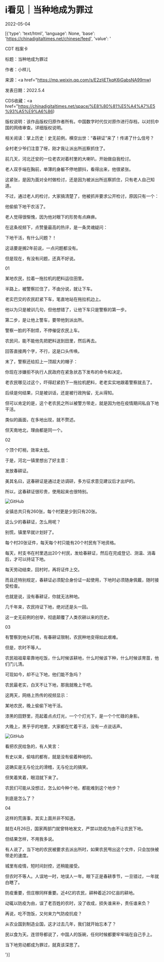 # i看见｜当种地成为罪过

2022-05-04

[{'type': 'text/html', 'language': None, 'base': 'https://chinadigitaltimes.net/chinese/feed', 'value': '

CDT 档案卡

标题：当种地成为罪过

作者：小样儿

来源：<a href="https://mp.weixin.qq.com/s/E2zIjETkqK6iGabsNA99mw)

发表日期：2022.5.4

CDS收藏：<a href="https://chinadigitaltimes.net/space/%E8%80%81%E5%A4%A7%E5%93%A5%E9%A6%86)

版权说明：该作品版权归原作者所有。中国数字时代仅对原作进行存档，以对抗中国的网络审查。详细版权说明。





相关阅读：掌上历史｜史无前例，横空出世：“春耕证”来了！传递了什么信号？



全村老少爷们注意了呀，刚才我让派出所巡察抓住了。



前几天，河北迁安的一位老农对着村里的大喇叭，开始做自我检讨。

老人双手端在胸前，单薄的身躯不停地颤抖，看得出来，他很紧张。

这紧张，是因为面对全村做检讨，还是因为被派出所巡察抓住，只有老人自己知道。

不过，通过老人的检讨，大家搞清楚了，他被抓并要求公开检讨，原因只有一个：



他偷偷下地干农活了。



老人觉得很惭愧，因为他对眼下的形势有点麻痹。

在这条视频下，点赞量最高的热评，是一条灵魂疑问：



下地干活，有什么问题？！



这话要是搁2年前说，一点问题都没有。

但是现在，有没有问题，还真不好说。

01

某地农民，拉着一拖拉机的肥料运往田里。

半路上，被警察拦住了，不由分说，就让下车。

老实巴交的农民赶紧下车，笔直地站在拖拉机边上。

他以为只是被训几句，但他想错了，让他下车只是警察的第一步。

第二步，是让他上警车，要带他到派出所。

警察一脸的不耐烦，不停催促农民上车。

农民问，能不能他先把肥料送到田里，然后再去。

回答直接两个字，不行，这是口头传唤。

末了，警察还给扣上一顶超大的帽子：



你现在涉嫌拒不执行人民政府在紧急状态下发布的命令和决定。



老农民哪见过这个，吓得赶紧扔下一拖拉机肥料，老老实实地跟着警察就去了。

后续是何结果，只是被训话，还是被行政拘留，无从得知。

但可以肯定的是，这个老农民之所以被警方带走，就是因为他在疫情期间私自下地干活。

类似的画面，在多地出现，就不赘述。

但天南地北，理由都是同一个。

02

个顶个盯梢，效率太低。

于是，河北一镇里想出了好主意：



发放春耕证。



美其名曰，这春耕证是通过走访调研，多方征求意见建议后才出炉的。

所以，这春耕证很珍贵，使用起来也很特别。

![GitHub](https://chinadigitaltimes.net/chinese/files/2022/05/post-680747-62723fdc98d93.)

全镇总共只有260张，每个村更是少到只有20张。

这么少的春耕证，怎么用呢？

别慌，镇里早就计划好了。

每个村20张证件，每天每个村只能有20个村民有下地资格。

每天，村支书在村里选出20个村民，发给春耕证，然后在完成登记、测温、消毒后，才可以持证下地。

每天劳动结束，回村时，再将证件上交。

而且还特别规定，春耕证必须配合身份证一起使用，下地时必须随身佩戴，随时接受检查。

也就是说，没有春耕证，你就无法种地。



几千年来，农民持证下地，绝对还是头一回。



这一史无前例的创举，彻底颠覆了人类农耕以来的历史。

03

有警察到地头盯梢，有春耕证限制，农民种地变得如此艰难。

但是，农时不等人。

农民祖祖辈辈靠地吃饭，什么时候该耕地，什么时候该下种，什么时候该育苗，他们门儿清。

可现如今，却不让下地，他们能不急吗？

农民最老实，白天不让下地，那我就晚上干吧。

这两天，网络上热传的视频显示：



某地农民，晚上偷偷下地干活。



漆黑的田野里，亮起着点点灯光，一个个灯光下，是一个个忙碌的身影。

大晚上，黑乎乎的地里，大家都在忙着干活，没有一点说话声。

![GitHub](https://chinadigitaltimes.net/chinese/files/2022/05/image-1651654578180.png)

看把农民给急的，有人笑言：



有史以来，偷啥的都有，就是没有偷着种地的。



这确实是无与伦比的滑稽，无与伦比的搞笑。

但笑着笑着，眼泪就下来了。

农民们可能从没想过，怎么如今种个地，都能难到这个地步？

到底是怎么了？

04

这样的荒唐事，其实上面并非不知道。

就在4月26日，国家两部门就曾特地发文，严禁以防疫为由不让农民下地。

但结果怎样，不用我多说。

有人说了，当下地的农民被要求去派出所时，如果农民甩出这个文件，只会加快被带走的速度。

城里有疫情，短时间封控，还稍能接受。

但农时不等人。人误地一时，地误人一年。眼下正是春耕季节，一旦错过，一年就白瞎了。

防疫重要，但庄稼同样重要。近4亿的农民，耕种着近20亿亩的耕地。

动辄以防疫为由，误了老百姓的农时，没了收成，损失谁来补，责任谁来负？

再说，吃不饱饭，又何来力气防疫抗疫？

从农业国到制造业国，这才过去几年，我们就开始忘本了？

民以食为天。连领导都说了，中国人的饭碗，任何时候都要牢牢端在自己手上。



当下地劳动都成为罪过，就真该深思了。

'}]